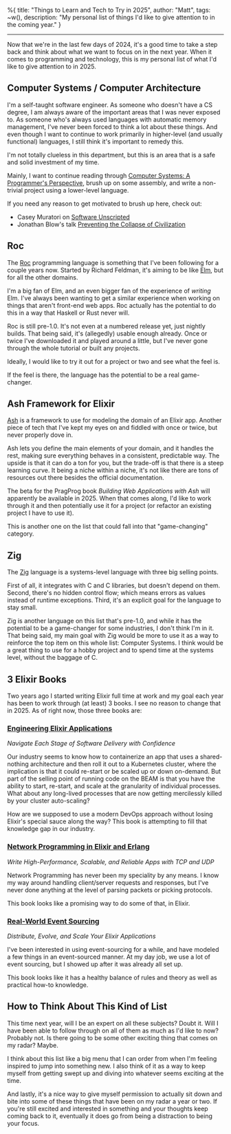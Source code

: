 %{
  title: "Things to Learn and Tech to Try in 2025",
  author: "Matt",
  tags: ~w(),
  description: "My personal list of things I'd like to give attention to in the coming year."
}

---

Now that we're in the last few days of 2024, it's a good time to take a step back and think about what we want to focus on in the next year.
When it comes to programming and technology, this is my personal list of what I'd like to give attention to in 2025.

## Computer Systems / Computer Architecture

I'm a self-taught software engineer.
As someone who doesn't have a CS degree, I am always aware of the important areas that I was never exposed to.
As someone who's always used languages with automatic memory management, I've never been forced to think a lot about these things.
And even though I want to continue to work primarily in higher-level (and usually functional) languages, I still think it's important to remedy this.

I'm not totally clueless in this department, but this is an area that is a safe and solid investment of my time.

Mainly, I want to continue reading through [Computer Systems: A Programmer's Perspective](https://csapp.cs.cmu.edu/), brush up on some assembly, and write a non-trivial project using a lower-level language.

If you need any reason to get motivated to brush up here, check out:
- Casey Muratori on [Software Unscripted](https://open.spotify.com/episode/2TaWQgDpCxxa2edomzCUyg)
- Jonathan Blow's talk [Preventing the Collapse of Civilization](https://www.youtube.com/watch?v=ZSRHeXYDLko)

## Roc

The [Roc](https://www.roc-lang.org/) programming language is something that I've been following for a couple years now.
Started by Richard Feldman, it's aiming to be like [Elm](https://elm-lang.org/), but for all the other domains.

I'm a big fan of Elm, and an even bigger fan of the experience of *writing* Elm.
I've always been wanting to get a similar experience when working on things that aren't front-end web apps.
Roc actually has the potential to do this in a way that Haskell or Rust never will.

Roc is still pre-1.0. It's not even at a numbered release yet, just nightly builds.
That being said, it's (allegedly) usable enough already.
Once or twice I've downloaded it and played around a little, but I've never gone through the whole tutorial or built any projects.

Ideally, I would like to try it out for a project or two and see what the feel is.

If the feel is there, the language has the potential to be a real game-changer.

## Ash Framework for Elixir

[Ash](https://ash-hq.org/) is a framework to use for modeling the domain of an Elixir app.
Another piece of tech that I've kept my eyes on and fiddled with once or twice, but never properly dove in.

Ash lets you define the main elements of your domain, and it handles the rest, making sure everything behaves in a consistent, predictable way.
The upside is that it can do a ton for you, but the trade-off is that there is a steep learning curve.
It being a niche within a niche, it's not like there are tons of resources out there besides the official documentation.

The beta for the PragProg book *Building Web Applications with Ash* will apparently be available in 2025.
When that comes along, I'd like to work through it and then potentially use it for a project (or refactor an existing project I have to use it).

This is another one on the list that could fall into that "game-changing" category.


## Zig

The [Zig](https://ziglang.org/) language is a systems-level language with three big selling points.

First of all, it integrates with C and C libraries, but doesn't depend on them.
Second, there's no hidden control flow; which means errors as values instead of runtime exceptions.
Third, it's an explicit goal for the language to stay small.

Zig is another language on this list that's pre-1.0, and while it has the potential to be a game-changer for some industries, I don't think I'm in it.
That being said, my main goal with Zig would be more to use it as a way to reinforce the top item on this whole list: Computer Systems.
I think would be a great thing to use for a hobby project and to spend time at the systems level, without the baggage of C.

## 3 Elixir Books

Two years ago I started writing Elixir full time at work and my goal each year has been to work through (at least) 3 books.
I see no reason to change that in 2025. As of right now, those three books are:

### [Engineering Elixir Applications](https://pragprog.com/titles/beamops/engineering-elixir-applications/)
*Navigate Each Stage of Software Delivery with Confidence*

Our industry seems to know how to containerize an app that uses a shared-nothing architecture and then roll it out to a Kubernetes cluster, where the implication is that it could re-start or be scaled up or down on-demand.
But part of the selling point of running code on the BEAM is that you have the ability to start, re-start, and scale at the granularity of individual processes.
What about any long-lived processes that are now getting mercilessly killed by your cluster auto-scaling?

How are we supposed to use a modern DevOps approach without losing Elixir's special sauce along the way?
This book is attempting to fill that knowledge gap in our industry.

### [Network Programming in Elixir and Erlang](https://pragprog.com/titles/alnpee/network-programming-in-elixir-and-erlang/)
*Write High-Performance, Scalable, and Reliable Apps with TCP and UDP*

Network Programming has never been my speciality by any means.
I know my way around handling client/server requests and responses, but I've never done anything at the level of parsing packets or picking protocols.

This book looks like a promising way to do some of that, in Elixir.

### [Real-World Event Sourcing](https://pragprog.com/titles/khpes/real-world-event-sourcing/)
*Distribute, Evolve, and Scale Your Elixir Applications*

I've been interested in using event-sourcing for a while, and have modeled a few things in an event-sourced manner.
At my day job, we use a lot of event sourcing, but I showed up after it was already all set up.

This book looks like it has a healthy balance of rules and theory as well as practical how-to knowledge.

## How to Think About This Kind of List

This time next year, will I be an expert on all these subjects?
Doubt it.
Will I have been able to follow through on all of them as much as I'd like to now?
Probably not.
Is there going to be some other exciting thing that comes on my radar?
Maybe.

I think about this list like a big menu that I can order from when I'm feeling inspired to jump into something new.
I also think of it as a way to keep myself from getting swept up and diving into whatever seems exciting at the time.

And lastly, it's a nice way to give myself permission to actually sit down and bite into some of these things that have been on my radar a year or two.
If you're still excited and interested in something and your thoughts keep coming back to it, eventually it does go from being a distraction to being your focus.
